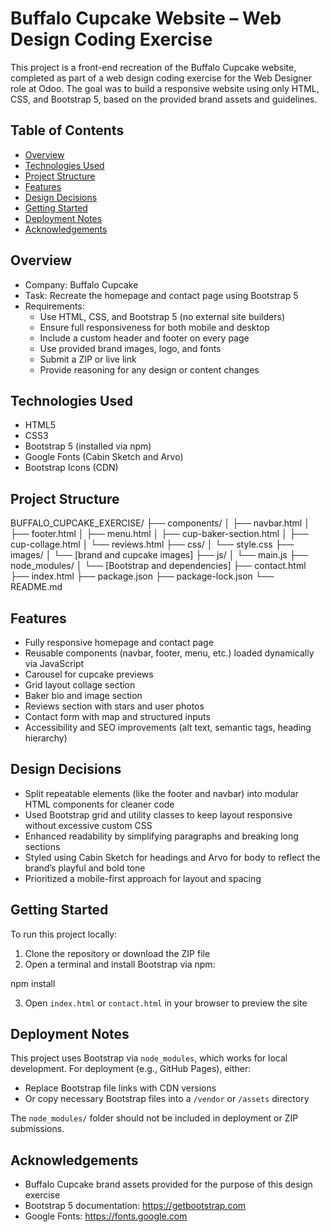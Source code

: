 # Buffalo Cupcake Website – Web Design Coding Exercise

This project is a front-end recreation of the Buffalo Cupcake website, completed as part of a web design coding exercise for the Web Designer role at Odoo. The goal was to build a responsive website using only HTML, CSS, and Bootstrap 5, based on the provided brand assets and guidelines.

## Table of Contents

- [Overview](#overview)
- [Technologies Used](#technologies-used)
- [Project Structure](#project-structure)
- [Features](#features)
- [Design Decisions](#design-decisions)
- [Getting Started](#getting-started)
- [Deployment Notes](#deployment-notes)
- [Acknowledgements](#acknowledgements)

## Overview

- Company: Buffalo Cupcake  
- Task: Recreate the homepage and contact page using Bootstrap 5  
- Requirements:
  - Use HTML, CSS, and Bootstrap 5 (no external site builders)
  - Ensure full responsiveness for both mobile and desktop
  - Include a custom header and footer on every page
  - Use provided brand images, logo, and fonts
  - Submit a ZIP or live link
  - Provide reasoning for any design or content changes

## Technologies Used

- HTML5
- CSS3
- Bootstrap 5 (installed via npm)
- Google Fonts (Cabin Sketch and Arvo)
- Bootstrap Icons (CDN)

## Project Structure


BUFFALO_CUPCAKE_EXERCISE/
├── components/
│ ├── navbar.html
│ ├── footer.html
│ ├── menu.html
│ ├── cup-baker-section.html
│ ├── cup-collage.html
│ └── reviews.html
├── css/
│ └── style.css
├── images/
│ └── [brand and cupcake images]
├── js/
│ └── main.js
├── node_modules/
│ └── [Bootstrap and dependencies]
├── contact.html
├── index.html
├── package.json
├── package-lock.json
└── README.md


## Features

- Fully responsive homepage and contact page
- Reusable components (navbar, footer, menu, etc.) loaded dynamically via JavaScript
- Carousel for cupcake previews
- Grid layout collage section
- Baker bio and image section
- Reviews section with stars and user photos
- Contact form with map and structured inputs
- Accessibility and SEO improvements (alt text, semantic tags, heading hierarchy)

## Design Decisions

- Split repeatable elements (like the footer and navbar) into modular HTML components for cleaner code
- Used Bootstrap grid and utility classes to keep layout responsive without excessive custom CSS
- Enhanced readability by simplifying paragraphs and breaking long sections
- Styled using Cabin Sketch for headings and Arvo for body to reflect the brand’s playful and bold tone
- Prioritized a mobile-first approach for layout and spacing

## Getting Started

To run this project locally:

1. Clone the repository or download the ZIP file
2. Open a terminal and install Bootstrap via npm:

npm install


3. Open `index.html` or `contact.html` in your browser to preview the site

## Deployment Notes

This project uses Bootstrap via `node_modules`, which works for local development. For deployment (e.g., GitHub Pages), either:

- Replace Bootstrap file links with CDN versions
- Or copy necessary Bootstrap files into a `/vendor` or `/assets` directory

The `node_modules/` folder should not be included in deployment or ZIP submissions.

## Acknowledgements

- Buffalo Cupcake brand assets provided for the purpose of this design exercise
- Bootstrap 5 documentation: https://getbootstrap.com
- Google Fonts: https://fonts.google.com